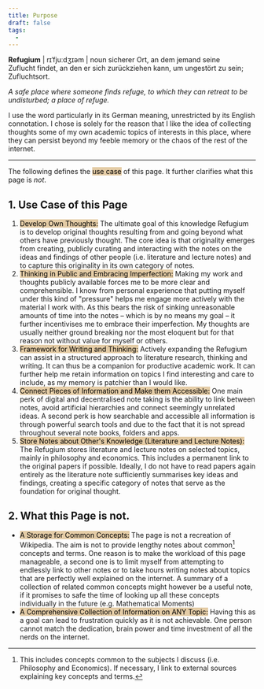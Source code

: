 ```yaml
---
title: Purpose
draft: false
tags:
  -
---
```


**Refugium** | rɪˈfjuːdʒɪəm | noun
sicherer Ort, an dem jemand seine Zuflucht findet, an den er sich zurückziehen kann, um ungestört zu sein; Zufluchtsort.

*A safe place where someone finds refuge, to which they can retreat to be undisturbed; a place of refuge.*

I use the word particularly in its German meaning, unrestricted by its English connotation. I chose is solely for the reason that I like the idea of collecting thoughts some of  my own academic topics of interests in this place, where they can persist beyond my feeble memory or the chaos of the rest of the internet.

---

The following defines the <mark style="background: #BE822366;">use  case</mark> of this page. It further clarifies what this page is *not*.
## 1. Use Case of this Page
1. <mark style="background: #BE822366;">Develop Own Thoughts:</mark>  The ultimate goal of this knowledge Refugium is to develop original thoughts resulting from and going beyond what others have previously thought. The core idea is that originality emerges from creating, publicly curating and interacting with the notes on the ideas and findings of other people (i.e. literature and lecture notes) and to capture this originality in its own category of notes.
2. <mark style="background: #BE822366;">Thinking in Public and Embracing Imperfection:</mark> Making my work and thoughts publicly available forces me to be more clear and comprehensible. I know from personal experience that putting myself under this kind of "pressure" helps me engage more actively with the material I work with. As this bears the risk of sinking unreasonable amounts of time into the notes – which is by no means my goal – it further incentivises me to embrace their imperfection. My thoughts are usually neither ground breaking nor the most eloquent but for that reason not without value for myself or others.
3. <mark style="background: #BE822366;">Framework for Writing and Thinking:</mark> Actively expanding the Refugium can assist in a structured approach to literature research, thinking and writing. It can thus be a companion for productive academic work. It can further help me retain information on topics I find interesting and care to include, as my memory is patchier than I would like.
4. <mark style="background: #BE822366;">Connect Pieces of Information and Make them Accessible:</mark> One main perk of digital and decentralised note taking is the ability to link between notes, avoid artificial hierarchies and connect seemingly unrelated ideas. A second perk is how searchable and accessible all information is through powerful search tools and due to the fact that it is not spread throughout several note books, folders and apps.
5. <mark style="background: #BE822366;">Store Notes about Other's Knowledge (Literature and Lecture Notes): </mark> The Refugium stores literature and lecture notes on selected topics, mainly in philosophy and economics. This includes a permanent link to the original papers if possible. Ideally, I do not have to read papers again entirely as the literature note sufficiently summarises key ideas and findings, creating a specific category of notes that serve as the foundation for original thought.

## 2. What this Page is not.
- <mark style="background: #BE822366;">A Storage for Common Concepts:</mark> The page is not a recreation of Wikipedia. The aim is not to provide lengthy notes about common[^1] concepts and terms. One reason is to make the workload of this page manageable, a second one is to limit myself from attempting to endlessly link to other notes or to take hours writing notes about topics that are perfectly well explained on the internet. A summary of a collection of related common concepts might however be a useful note, if it promises to safe the time of looking up all these concepts individually in the future (e.g. Mathematical Moments)
- <mark style="background: #BE822366;">A Comprehensive Collection of Information on ANY Topic:</mark> Having this as a goal can lead to frustration quickly as it is not achievable. One person cannot match the dedication, brain power and time investment of all the nerds on the internet.

[^1]: 	This includes concepts common to the subjects I discuss (i.e. Philosophy and Economics). If necessary, I link to external sources explaining key concepts and terms.
